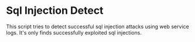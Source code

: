 # Sql Injection Detect
This script tries to detect successful sql injection attacks using web service logs. It's only finds successfully exploited sql injections.
